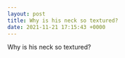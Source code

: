 ```yaml
---
layout: post
title: Why is his neck so textured?
date: 2021-11-21 17:15:43 +0000
---
```


Why is his neck so textured?

